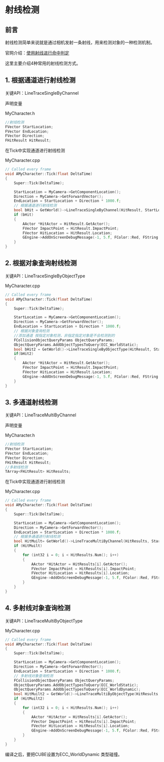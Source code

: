 # 射线检测

## 前言

射线检测简单来说就是通过相机发射一条射线，用来检测对象的一种检测机制。

官网介绍：[使用射线进行命中判定](https://dev.epicgames.com/documentation/en-us/unreal-engine/traces-with-raycasts-in-unreal-engine?application_version=5.0)

这里主要介绍4种常用的射线检测方式。

## 1. 根据通道进行射线检测

关键API：LineTraceSingleByChannel

声明变量

MyCharacter.h
```cpp
//射线检测
FVector StartLocation;
FVector EndLocation;
FVector Direction;
FHitResult HitResult;
```

在Tick中实现通道进行射线检测

MyCharacter.cpp
```cpp
// Called every frame
void AMyCharacter::Tick(float DeltaTime)
{
	Super::Tick(DeltaTime);

	StartLocation = MyCamera->GetComponentLocation();
	Direction = MyCamera->GetForwardVector();
	EndLocation = StartLocation + Direction * 1000.f;
	// 根据通道进行射线检测
	bool bHit = GetWorld()->LineTraceSingleByChannel(HitResult, StartLocation, EndLocation, ECC_Visibility); // 根据通道查询检测
	if (bHit)
	{
		AActor *HitActor = HitResult.GetActor();
		FVector ImpactPoint = HitResult.ImpactPoint;
		FVector HitLocation = HitResult.Location;
		GEngine->AddOnScreenDebugMessage(-1, 5.f, FColor::Red, FString::Printf(TEXT("HitActor 1 :%s"), *HitActor->GetName()));
	}
}
```

## 2. 根据对象查询射线检测

关键API：LineTraceSingleByObjectType

MyCharacter.cpp
```cpp
// Called every frame
void AMyCharacter::Tick(float DeltaTime)
{
	Super::Tick(DeltaTime);

	StartLocation = MyCamera->GetComponentLocation();
	Direction = MyCamera->GetForwardVector();
	EndLocation = StartLocation + Direction * 1000.f;
	// 根据对象查询检测
	//添加通道 按指定对象检测，非指定指定对象是不会检测到的
	FCollisionObjectQueryParams ObjectQueryParams;
	ObjectQueryParams.AddObjectTypesToQuery(ECC_WorldStatic);
	bool bHit2 = GetWorld()->LineTraceSingleByObjectType(HitResult, StartLocation, EndLocation, ObjectQueryParams); // 根据对象查询检测
	if(bHit2)
	{
		AActor *HitActor = HitResult.GetActor();
		FVector ImpactPoint = HitResult.ImpactPoint;
		FVector HitLocation = HitResult.Location;
		GEngine->AddOnScreenDebugMessage(-1, 5.f, FColor::Red, FString::Printf(TEXT("HitActor 2 :%s"), *HitActor->GetName()));
	}
}
```

## 3. 多通道射线检测

关键API：LineTraceMultiByChannel

声明变量

MyCharacter.h
```cpp
//射线检测
FVector StartLocation;
FVector EndLocation;
FVector Direction;
FHitResult HitResult;
//多射线检测
TArray<FHitResult> HitResults;
```

在Tick中实现通道进行射线检测

MyCharacter.cpp

```cpp
// Called every frame
void AMyCharacter::Tick(float DeltaTime)
{
	Super::Tick(DeltaTime);

	StartLocation = MyCamera->GetComponentLocation();
	Direction = MyCamera->GetForwardVector();
	EndLocation = StartLocation + Direction * 1000.f;
	// 根据多通道进行射线检测
    bool HitMuilt= GetWorld()->LineTraceMultiByChannel(HitResults, StartLocation, EndLocation, ECC_Visibility); // 多射线检测
	if (HitMuilt)
	{
		for (int32 i = 0; i < HitResults.Num(); i++)
		{
			AActor *HitActor = HitResults[i].GetActor();
			FVector ImpactPoint = HitResults[i].ImpactPoint;
			FVector HitLocation = HitResults[i].Location;
			GEngine->AddOnScreenDebugMessage(-1, 5.f, FColor::Red, FString::Printf(TEXT("HitActor 3 :%s"), *HitActor->GetName()));
		}
	}
}
```

## 4. 多射线对象查询检测

关键API：LineTraceMultiByObjectType

MyCharacter.cpp
```cpp
// Called every frame
void AMyCharacter::Tick(float DeltaTime)
{
	Super::Tick(DeltaTime);

	StartLocation = MyCamera->GetComponentLocation();
	Direction = MyCamera->GetForwardVector();
	EndLocation = StartLocation + Direction * 1000.f;
	// 多射线对象查询检测
	FCollisionObjectQueryParams ObjectQueryParams;
	ObjectQueryParams.AddObjectTypesToQuery(ECC_WorldStatic);
	ObjectQueryParams.AddObjectTypesToQuery(ECC_WorldDynamic);
	bool HitMuilt2 = GetWorld()->LineTraceMultiByObjectType(HitResults, StartLocation, EndLocation, ObjectQueryParams); // 多射线检测
	if (HitMuilt2)
	{
		for (int32 i = 0; i < HitResults.Num(); i++)
		{
			AActor *HitActor = HitResults[i].GetActor();
			FVector ImpactPoint = HitResults[i].ImpactPoint;
			FVector HitLocation = HitResults[i].Location;
			GEngine->AddOnScreenDebugMessage(-1, 5.f, FColor::Red, FString::Printf(TEXT("HitActor 4 :%s"), *HitActor->GetName()));
		}
	}
}

```

编译之后，要把CUBE设置为ECC_WorldDynamic 类型碰撞。